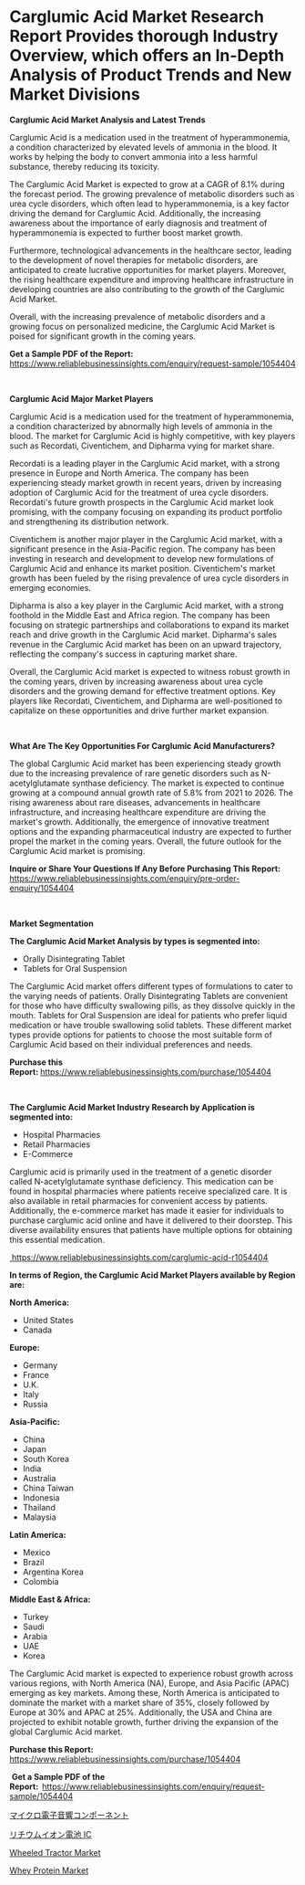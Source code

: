 <p><h1>Carglumic Acid Market Research Report Provides thorough Industry Overview, which offers an In-Depth Analysis of Product Trends and New Market Divisions</h1></p><p><strong>Carglumic Acid Market Analysis and Latest Trends</strong></p>
<p><p>Carglumic Acid is a medication used in the treatment of hyperammonemia, a condition characterized by elevated levels of ammonia in the blood. It works by helping the body to convert ammonia into a less harmful substance, thereby reducing its toxicity.</p><p>The Carglumic Acid Market is expected to grow at a CAGR of 8.1% during the forecast period. The growing prevalence of metabolic disorders such as urea cycle disorders, which often lead to hyperammonemia, is a key factor driving the demand for Carglumic Acid. Additionally, the increasing awareness about the importance of early diagnosis and treatment of hyperammonemia is expected to further boost market growth.</p><p>Furthermore, technological advancements in the healthcare sector, leading to the development of novel therapies for metabolic disorders, are anticipated to create lucrative opportunities for market players. Moreover, the rising healthcare expenditure and improving healthcare infrastructure in developing countries are also contributing to the growth of the Carglumic Acid Market.</p><p>Overall, with the increasing prevalence of metabolic disorders and a growing focus on personalized medicine, the Carglumic Acid Market is poised for significant growth in the coming years.</p></p>
<p><strong>Get a Sample PDF of the Report:&nbsp;</strong> <a href="https://www.reliablebusinessinsights.com/enquiry/request-sample/1054404">https://www.reliablebusinessinsights.com/enquiry/request-sample/1054404</a></p>
<p>&nbsp;</p>
<p><strong>Carglumic Acid Major Market Players</strong></p>
<p><p>Carglumic Acid is a medication used for the treatment of hyperammonemia, a condition characterized by abnormally high levels of ammonia in the blood. The market for Carglumic Acid is highly competitive, with key players such as Recordati, Civentichem, and Dipharma vying for market share.</p><p>Recordati is a leading player in the Carglumic Acid market, with a strong presence in Europe and North America. The company has been experiencing steady market growth in recent years, driven by increasing adoption of Carglumic Acid for the treatment of urea cycle disorders. Recordati's future growth prospects in the Carglumic Acid market look promising, with the company focusing on expanding its product portfolio and strengthening its distribution network.</p><p>Civentichem is another major player in the Carglumic Acid market, with a significant presence in the Asia-Pacific region. The company has been investing in research and development to develop new formulations of Carglumic Acid and enhance its market position. Civentichem's market growth has been fueled by the rising prevalence of urea cycle disorders in emerging economies.</p><p>Dipharma is also a key player in the Carglumic Acid market, with a strong foothold in the Middle East and Africa region. The company has been focusing on strategic partnerships and collaborations to expand its market reach and drive growth in the Carglumic Acid market. Dipharma's sales revenue in the Carglumic Acid market has been on an upward trajectory, reflecting the company's success in capturing market share.</p><p>Overall, the Carglumic Acid market is expected to witness robust growth in the coming years, driven by increasing awareness about urea cycle disorders and the growing demand for effective treatment options. Key players like Recordati, Civentichem, and Dipharma are well-positioned to capitalize on these opportunities and drive further market expansion.</p></p>
<p>&nbsp;</p>
<p><strong>What Are The Key Opportunities For Carglumic Acid Manufacturers?</strong></p>
<p><p>The global Carglumic Acid market has been experiencing steady growth due to the increasing prevalence of rare genetic disorders such as N-acetylglutamate synthase deficiency. The market is expected to continue growing at a compound annual growth rate of 5.8% from 2021 to 2026. The rising awareness about rare diseases, advancements in healthcare infrastructure, and increasing healthcare expenditure are driving the market's growth. Additionally, the emergence of innovative treatment options and the expanding pharmaceutical industry are expected to further propel the market in the coming years. Overall, the future outlook for the Carglumic Acid market is promising.</p></p>
<p><strong>Inquire or Share Your Questions If Any Before Purchasing This Report:</strong> <a href="https://www.reliablebusinessinsights.com/enquiry/pre-order-enquiry/1054404">https://www.reliablebusinessinsights.com/enquiry/pre-order-enquiry/1054404</a></p>
<p>&nbsp;</p>
<p><strong>Market Segmentation</strong></p>
<p><strong>The Carglumic Acid Market Analysis by types is segmented into:</strong></p>
<p><ul><li>Orally Disintegrating Tablet</li><li>Tablets for Oral Suspension</li></ul></p>
<p><p>The Carglumic Acid market offers different types of formulations to cater to the varying needs of patients. Orally Disintegrating Tablets are convenient for those who have difficulty swallowing pills, as they dissolve quickly in the mouth. Tablets for Oral Suspension are ideal for patients who prefer liquid medication or have trouble swallowing solid tablets. These different market types provide options for patients to choose the most suitable form of Carglumic Acid based on their individual preferences and needs.</p></p>
<p><strong>Purchase this Report:&nbsp;</strong><a href="https://www.reliablebusinessinsights.com/purchase/1054404">https://www.reliablebusinessinsights.com/purchase/1054404</a></p>
<p>&nbsp;</p>
<p><strong>The Carglumic Acid Market Industry Research by Application is segmented into:</strong></p>
<p><ul><li>Hospital Pharmacies</li><li>Retail Pharmacies</li><li>E-Commerce</li></ul></p>
<p><p>Carglumic acid is primarily used in the treatment of a genetic disorder called N-acetylglutamate synthase deficiency. This medication can be found in hospital pharmacies where patients receive specialized care. It is also available in retail pharmacies for convenient access by patients. Additionally, the e-commerce market has made it easier for individuals to purchase carglumic acid online and have it delivered to their doorstep. This diverse availability ensures that patients have multiple options for obtaining this essential medication.</p></p>
<p><a href="https://www.reliablebusinessinsights.com/carglumic-acid-r1054404">&nbsp;https://www.reliablebusinessinsights.com/carglumic-acid-r1054404</a></p>
<p><strong>In terms of Region, the Carglumic Acid Market Players available by Region are:</strong></p>
<p>
    <p> <strong> North America: </strong>
        <ul>
            <li>United States</li>
            <li>Canada</li>
        </ul>
        </p> 
    <p> <strong> Europe: </strong>
        <ul>
            <li>Germany</li>
            <li>France</li>
            <li>U.K.</li>
            <li>Italy</li>
            <li>Russia</li>
        </ul>
        </p> 
    <p> <strong> Asia-Pacific: </strong>
        <ul>
            <li>China</li>
            <li>Japan</li>
            <li>South Korea</li>
            <li>India</li>
            <li>Australia</li>
            <li>China Taiwan</li>
            <li>Indonesia</li>
            <li>Thailand</li>
            <li>Malaysia</li>
        </ul>
        </p> 
    <p> <strong> Latin America: </strong>
        <ul>
            <li>Mexico</li>
            <li>Brazil</li>
            <li>Argentina Korea</li>
            <li>Colombia</li>
        </ul>
        </p> 
    <p> <strong> Middle East & Africa: </strong>
        <ul>
            <li>Turkey</li>
            <li>Saudi</li>
            <li>Arabia</li>
            <li>UAE</li>
            <li>Korea</li>
        </ul>
    </p>
    </p>
<p><p>The Carglumic Acid market is expected to experience robust growth across various regions, with North America (NA), Europe, and Asia Pacific (APAC) emerging as key markets. Among these, North America is anticipated to dominate the market with a market share of 35%, closely followed by Europe at 30% and APAC at 25%. Additionally, the USA and China are projected to exhibit notable growth, further driving the expansion of the global Carglumic Acid market.</p></p>
<p><strong>Purchase this Report: </strong><a href="https://www.reliablebusinessinsights.com/purchase/1054404">https://www.reliablebusinessinsights.com/purchase/1054404</a></p>
<p>&nbsp;<strong>Get a Sample PDF of the Report:&nbsp;&nbsp;</strong><a href="https://www.reliablebusinessinsights.com/enquiry/request-sample/1054404">https://www.reliablebusinessinsights.com/enquiry/request-sample/1054404</a></p>
<p><strong></strong></p>
<p><p><a href="https://github.com/RodHoppe07/Market-Research-Report-List-2/blob/main/8196409177611.md">マイクロ電子音響コンポーネント</a></p><p><a href="https://github.com/reliezer65/Market-Research-Report-List-2/blob/main/9204330177612.md">リチウムイオン電池 IC</a></p><p><a href="https://github.com/gamblestampleyjenny50m5sl6/Market-Research-Report-List-3/blob/main/wheeled-tractor-market.md">Wheeled Tractor Market</a></p><p><a href="https://github.com/nicholepatriciadoylenwnrjr0/Market-Research-Report-List-3/blob/main/whey-protein-market.md">Whey Protein Market</a></p></p>